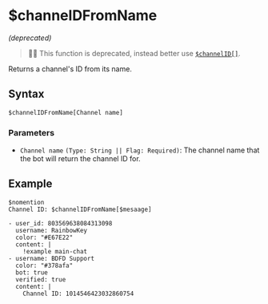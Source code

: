 # $channelDFromName
*(deprecated)*

> 🧙‍♂️ This function is deprecated, instead better use [`$channelID[]`](./channelIDComplex.md).

Returns a channel's ID from its name.

## Syntax
```
$channelIDFromName[Channel name]
```

### Parameters
- `Channel name` `(Type: String || Flag: Required)`: The channel name that the bot will return the channel ID for.

## Example
```
$nomention
Channel ID: $channelIDFromName[$mesaage]
```

``` discord yaml
- user_id: 803569638084313098
  username: RainbowKey
  color: "#E67E22"
  content: |
    !example main-chat
- username: BDFD Support
  color: "#378afa"
  bot: true
  verified: true
  content: |
    Channel ID: 1014546423032860754
```
